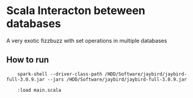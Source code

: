 # Scala Interacton beteween databases

A very exotic fizzbuzz with set operations in multiple databases

## How to run
``` shell
    spark-shell --driver-class-path /HDD/Software/jaybird/jaybird-full-3.0.9.jar --jars /HDD/Software/jaybird/jaybird-full-3.0.9.jar

    :load main.scala
```